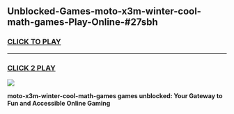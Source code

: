 
## Unblocked-Games-moto-x3m-winter-cool-math-games-Play-Online-#27sbh
<h3>
<a href="https://premium.freeplayer.one?title=moto-x3m-winter-cool-math-games&ref=27F">CLICK TO PLAY</a></h3>
<hr>

<h3>
<a href="https://premium.freeplayer.one?title=moto-x3m-winter-cool-math-games&ref=27F">CLICK 2 PLAY</a>
  
</h3>

<a href="https://premium.freeplayer.one?title=moto-x3m-winter-cool-math-games&ref=27F"><img src="https://clearcache.store/games.png"></a>


**moto-x3m-winter-cool-math-games games unblocked: Your Gateway to Fun and Accessible Online Gaming**
